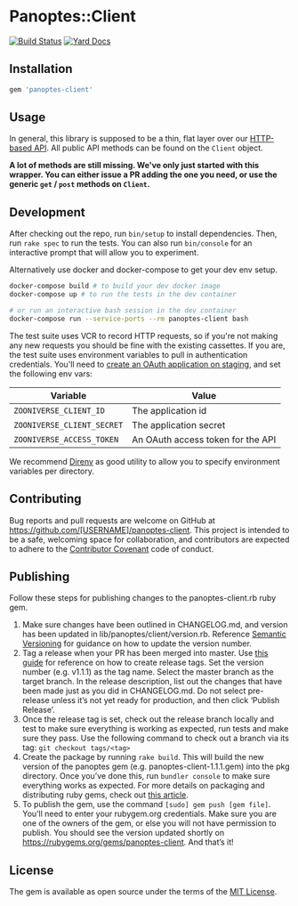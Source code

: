 # Panoptes::Client

[![Build Status](https://travis-ci.org/zooniverse/panoptes-client.rb.svg?branch=master)](https://travis-ci.org/zooniverse/panoptes-client.rb)
[![Yard Docs](http://img.shields.io/badge/yard-docs-blue.svg)](http://rubydoc.info/github/zooniverse/panoptes-client.rb/)

## Installation

```ruby
gem 'panoptes-client'
```

## Usage

In general, this library is supposed to be a thin, flat layer over our [HTTP-based API](http://docs.panoptes.apiary.io/). All public API methods can be found on the `Client` object.

**A lot of methods are still missing. We've only just started with this wrapper. You can either issue a PR adding the one you need, or use the generic `get` / `post` methods on `Client`.**


## Development

After checking out the repo, run `bin/setup` to install dependencies. Then, run `rake spec` to run the tests. You can also run `bin/console` for an interactive prompt that will allow you to experiment.

Alternatively use docker and docker-compose to get your dev env setup.

``` bash
docker-compose build # to build your dev docker image
docker-compose up # to run the tests in the dev container

# or run an interactive bash session in the dev container
docker-compose run --service-ports --rm panoptes-client bash
```

The test suite uses VCR to record HTTP requests, so if you're not making any new requests you should be fine with the existing cassettes. If you are, the test suite uses environment variables to pull in authentication credentials. You'll need to [create an OAuth application on staging](https://panoptes-staging.zooniverse.org/oauth/applications), and set the following env vars:

| Variable                   | Value |
-----------------------------|-------|
| `ZOONIVERSE_CLIENT_ID`     | The application id |
| `ZOONIVERSE_CLIENT_SECRET` | The application secret |
| `ZOONIVERSE_ACCESS_TOKEN`  | An OAuth access token for the API |

We recommend [Direnv](https://github.com/direnv/direnv) as good utility to allow you to specify environment variables per directory.

## Contributing

Bug reports and pull requests are welcome on GitHub at https://github.com/[USERNAME]/panoptes-client. This project is intended to be a safe, welcoming space for collaboration, and contributors are expected to adhere to the [Contributor Covenant](http://contributor-covenant.org) code of conduct.

## Publishing

Follow these steps for publishing changes to the panoptes-client.rb ruby gem.

1. Make sure changes have been outlined in CHANGELOG.md, and version has been updated in lib/panoptes/client/version.rb. Reference [Semantic Versioning](https://semver.org/) for guidance on how to update the version number.
2. Tag a release when your PR has been merged into master. Use [this guide](https://help.github.com/en/github/administering-a-repository/managing-releases-in-a-repository) for reference on how to create release tags. Set the version number (e.g. v1.1.1) as the tag name. Select the master branch as the target branch. In the release description, list out the changes that have been made just as you did in CHANGELOG.md. Do not select pre-release unless it’s not yet ready for production, and then click ‘Publish Release’.
3. Once the release tag is set, check out the release branch locally and test to make sure everything is working as expected, run tests and make sure they pass. Use the following command to check out a branch via its tag: `git checkout tags/<tag>`
4. Create the package by running `rake build`. This will build the new version of the panoptes gem (e.g. panoptes-client-1.1.1.gem) into the pkg directory. Once you’ve done this, run `bundler console` to make sure everything works as expected. For more details on packaging and distributing ruby gems, check out [this article](https://www.digitalocean.com/community/tutorials/how-to-package-and-distribute-ruby-applications-as-a-gem-using-rubygems).
5. To publish the gem, use the command `[sudo] gem push [gem file]`. You’ll need to enter your rubygem.org credentials. Make sure you are one of the owners of the gem, or else you will not have permission to publish. You should see the version updated shortly on https://rubygems.org/gems/panoptes-client. And that’s it!


## License

The gem is available as open source under the terms of the [MIT License](http://opensource.org/licenses/MIT).

